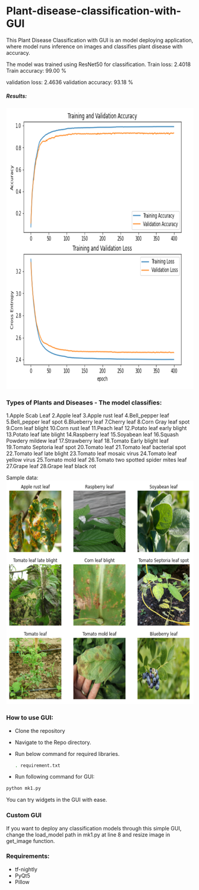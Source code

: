 # Plant-disease-classification-with-GUI

This Plant Disease Classification with GUI is an model deploying application, where model runs inference on images and classifies plant disease with accuracy.

The model was trained using ResNet50 for classification. 
Train loss: 2.4018 
Train accuracy: 99.00 % 

validation loss: 2.4636 
validation accuracy: 93.18 %

##### Results:
  <img src="./images/results.png" width="796" height="756">


### Types of Plants and Diseases - The model classifies:
1.Apple Scab Leaf 
2.Apple leaf
3.Apple rust leaf
4.Bell_pepper leaf
5.Bell_pepper leaf spot
6.Blueberry leaf
7.Cherry leaf
8.Corn Gray leaf spot
9.Corn leaf blight
10.Corn rust leaf
11.Peach leaf
12.Potato leaf early blight
13.Potato leaf late blight
14.Raspberry leaf
15.Soyabean leaf
16.Squash Powdery mildew leaf
17.Strawberry leaf
18.Tomato Early blight leaf
19.Tomato Septoria leaf spot
20.Tomato leaf
21.Tomato leaf bacterial spot
22.Tomato leaf late blight
23.Tomato leaf mosaic virus
24.Tomato leaf yellow virus
25.Tomato mold leaf
26.Tomato two spotted spider mites leaf
27.Grape leaf
28.Grape leaf black rot

Sample data:
  <img src="./images/sample.png" width="766" height="600">

### How to use GUI:
- Clone the repository
- Navigate to the Repo directory.
- Run below command for required libraries.

  ```bash
  . requirement.txt
  ```
- Run following command for GUI:
```bash
python mk1.py
```
   You can try widgets in the GUI with ease. 
   
### Custom GUI 
 If you want to deploy any classification models through this simple GUI, change the load_model path in mk1.py at line 8 and resize image in get_image function.
 
 ### Requirements:
 - tf-nightly
 - PyQt5
 - Pillow


